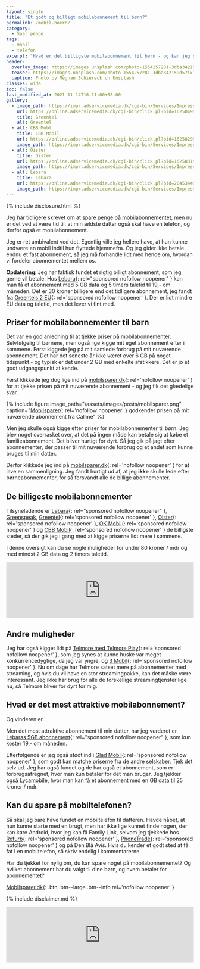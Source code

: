 ```yaml
---
layout: single
title: "Et godt og billigt mobilabonnement til børn?"
permalink: /mobil-boern/
category:
  - Spar penge
tags:
  - mobil
  - telefon
excerpt: "Hvad er det billigste mobilabonnement til børn - og kan jeg spare lidt på mit eget abonnement i forhold mit reelle forbrug?"
header:
  overlay_image: https://images.unsplash.com/photo-1554257281-3dba342159d5?ixlib=rb-1.2.1&ixid=eyJhcHBfaWQiOjEyMDd9&auto=format&fit=crop&w=1950&q=5
  teaser: https://images.unsplash.com/photo-1554257281-3dba342159d5?ixlib=rb-1.2.1&ixid=eyJhcHBfaWQiOjEyMDd9&auto=format&fit=crop&w=400&q=5
  caption: Photo by Meghan Schiereck on Unsplash
classes: wide
toc: false
last_modified_at: 2021-11-14T16:11:00+08:00
gallery:
  - image_path: https://impr.adservicemedia.dk/cgi-bin/Services/ImpressionService/Image.pl?bid=1625049&media_id=81507
    url: https://online.adservicemedia.dk/cgi-bin/click.pl?bid=1625049&media_id=81507
    title: Greentel
    alt: Greentel
  - alt: CBB Mobl
    title: CBB Mobil
    url: https://online.adservicemedia.dk/cgi-bin/click.pl?bid=1625829&media_id=81507
    image_path: https://impr.adservicemedia.dk/cgi-bin/Services/ImpressionService/Image.pl?bid=2045343&media_id=81507
  - alt: Oister
    title: Oister
    url: https://online.adservicemedia.dk/cgi-bin/click.pl?bid=1625831&media_id=81507
    image_path: https://impr.adservicemedia.dk/cgi-bin/Services/ImpressionService/Image.pl?bid=2045342&media_id=90735
  - alt: Lebara
    title: Lebara
    url: https://online.adservicemedia.dk/cgi-bin/click.pl?bid=2045344&media_id=81507
    image_path: https://impr.adservicemedia.dk/cgi-bin/Services/ImpressionService/Image.pl?bid=2045344&media_id=81507
---
```


{% include disclosure.html %}

Jeg har tidligere skrevet om at [spare penge på mobilabonnementet](/mobilabonnement/), men nu er det ved at være tid til, at min ældste datter også skal have en telefon, og derfor også et mobilabonnement.

Jeg er ret ambivalent ved det. Egentlig ville jeg hellere have, at hun kunne undvære en mobil indtil hun flyttede hjemmefra. Og jeg gider ikke betale endnu et fast abonnement, så jeg må forhandle lidt med hende om, hvordan vi fordeler abonnementet mellem os.

**Opdatering**: Jeg har faktisk fundet et rigtig billigt abonnement, som jeg gerne vil betale. Hos [Lebara](https://aslinkhub.com/?bid=1968752&media_id=81507){: rel="sponsored nofollow noopener" } kan man få et abonnement med 5 GB data og 5 timers taletid til 19,- om måneden. Det er 30 kroner billigere end det tidligere abonnement, jeg fandt fra [Greentels 2 EU](/go/greentel/){: rel='sponsored nofollow noopener' }. Der er lidt mindre EU data og taletid, men det lever vi fint med.

## Priser for mobilabonnementer til børn

Det var en god anledning til at tjekke priser på mobilabonnementer. Selvfølgelig til børnene, men også lige kigge mit eget abonnement efter i sømmene. Først kiggede jeg på mit samlede forbrug på mit nuværende abonnement. Det har det seneste år ikke været over 6 GB på noget tidspunkt - og typisk er det under 2 GB med enkelte afstikkere. Det er jo et godt udgangspunkt at kende.

Først klikkede jeg dog lige ind på [mobilsparer.dk](https://www.mobilsparer.dk/){: rel='nofollow noopener' } for at tjekke prisen på mit nuværende abonnement - og jeg fik det glædelige svar.

{% include figure image_path="/assets/images/posts/mobilsparer.png" caption="[Mobilsparer](https://www.mobilsparer.dk/){: rel='nofollow noopener' } godkender prisen på mit nuværende abonnement fra Callme" %}

Men jeg skulle også kigge efter priser for mobilabonnementer til børn. Jeg blev noget overrasket over, at det på ingen måde kan betale sig at købe et familieabonnement. Det bliver hurtigt for dyrt. Så jeg gik på jagt efter abonnementer, der passer til mit nuværende forbrug og et andet som kunne bruges til min datter.

Derfor klikkede jeg ind på [mobilsparer.dk](https://www.mobilsparer.dk/){: rel='nofollow noopener' } for at lave en sammenligning. Jeg fandt hurtigt ud af, at jeg **ikke** skulle lede efter børneabonnementer, for så forsvandt alle de billige abonnementer.

## De billigeste mobilabonnementer

Tilsyneladende er [Lebara](https://aslinkhub.com/?bid=1968752&media_id=81507){: rel="sponsored nofollow noopener" }, [Greenspeak](http://www.greenspeak.dk), [Greentel](/go/greentel/){: rel='sponsored nofollow noopener' }, [Oister](/go/oister/){: rel='sponsored nofollow noopener' }, [OK Mobil](/go/ok-mobil/){: rel='sponsored nofollow noopener' } og [CBB Mobil](/go/cbb/){: rel='sponsored nofollow noopener' } de billigste steder, så der gik jeg i gang med at kigge priserne lidt mere i sømmene.

I denne oversigt kan du se nogle muligheder for under 80 kroner / mdr og med mindst 2 GB data og 2 timers taletid.

<script type="text/javascript" src="https://static.ascontentcloud.com/comparisonfeed/resources/js/iframeResizer.min.js"></script><iframe id="as-comparison-iframe-312329602" style="border: none; width: 1px; min-width: 100%; overflow: hidden; " scrolling="no" src="https://feed.aservice.tools/v2/public/publisher/comparisonfeed/iframe/mobilabonnement-boern" onload="iFrameResize({heightCalculationMethod: 'taggedElement', checkOrigin: false}, this);"></iframe>

## Andre muligheder

Jeg har også kigget lidt på [Telmore med Telmore Play](/go/telmore/){: rel='sponsored nofollow noopener' }, som jeg synes at kunne huske var meget konkurrencedygtige, da jeg var yngre, og [3 Mobil](/go/3mobil/){: rel='sponsored nofollow noopener' }. Nu om dage har Telmore satset mere på abonnementer med streaming, og hvis du vil have en stor streamingpakke, kan det måske være interessant. Jeg ikke har brug for alle de forskellige streamingtjenster lige nu, så Telmore bliver for dyrt for mig.

## Hvad er det mest attraktive mobilabonnement?

Og vinderen er...

Men det mest attraktive abonnement til min datter, har jeg vurderet er [Lebaras 5GB abonnement](https://aslinkhub.com/?bid=1968752&media_id=81507){: rel="sponsored nofollow noopener" }, som kun koster 19,- om måneden.

Efterfølgende er jeg også stødt ind i [Glad Mobil](/go/gladmobil/){: rel='sponsored nofollow noopener' }, som godt kan matche priserne fra de andre selskaber. Tjek det selv ud. Jeg har også fundet  og de har også et abonnement, som er forbrugsafregnet, hvor man kun betaler for det man bruger. Jeg tjekker også [Lycamobile](https://www.lycamobile.dk/da/), hvor man kan få et abonnement med en GB data til 25 kroner / mdr.

## Kan du spare på mobiltelefonen?

Så skal jeg bare have fundet en mobiltelefon til datteren. Havde håbet, at hun kunne starte med en brugt, men har ikke lige kunnet finde nogen, der kan køre Android, hvor jeg kan få Family Link, selvom jeg tjekkede hos [Refurb](https://track.adtraction.com/t/t?a=1412065217&as=1484466027&t=2&tk=1){: rel='sponsored nofollow noopener' }, [PhoneTrade](https://online.adservicemedia.dk/cgi-bin/click.pl?pid=31656&cid=7686&productGroup=Phonetrade&media_id=81507){: rel='sponsored nofollow noopener' } og på Den Blå Avis. Hvis du kender et godt sted at få fat i en mobiltelefon, så skriv endelig i kommentarerne.

Har du tjekket for nylig om, du kan spare noget på mobilabonnementet? Og hvilket abonnement har du valgt til dine børn, og hvem betaler for abonnementet?

[Mobilsparer.dk](https://www.mobilsparer.dk/){: .btn .btn--large .btn--info rel='nofollow noopener' }

{% include disclaimer.md %}

<script type="text/javascript" src="https://static.ascontentcloud.com/comparisonfeed/resources/js/iframeResizer.min.js"></script>
<iframe id="as-comparison-iframe-1021376776" style="border: none; width: 1px; min-width: 100%; overflow: hidden; " scrolling="no" src="https://feed.ascontentcloud.com/cgi-bin/publisher/comparisoniFramePreview.pl?feed=mobileprices-16052020" onload="iFrameResize({heightCalculationMethod: 'taggedElement', checkOrigin: false}, this);"></iframe>
